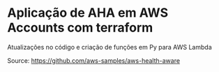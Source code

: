# Aplicação de AHA em AWS Accounts com terraform

Atualizações no código e criação de funções em Py para AWS Lambda

Source: https://github.com/aws-samples/aws-health-aware